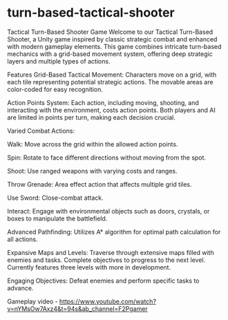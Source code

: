 # turn-based-tactical-shooter

Tactical Turn-Based Shooter Game
Welcome to our Tactical Turn-Based Shooter, a Unity game inspired by classic strategic combat and enhanced with modern gameplay elements. This game combines intricate turn-based mechanics with a grid-based movement system, offering deep strategic layers and multiple types of actions.

Features
Grid-Based Tactical Movement: Characters move on a grid, with each tile representing potential strategic actions. The movable areas are color-coded for easy recognition.

Action Points System: Each action, including moving, shooting, and interacting with the environment, costs action points. Both players and AI are limited in points per turn, making each decision crucial.

Varied Combat Actions:

Walk: Move across the grid within the allowed action points.

Spin: Rotate to face different directions without moving from the spot.

Shoot: Use ranged weapons with varying costs and ranges.

Throw Grenade: Area effect action that affects multiple grid tiles.

Use Sword: Close-combat attack.

Interact: Engage with environmental objects such as doors, crystals, or boxes to manipulate the battlefield.


Advanced Pathfinding: Utilizes A* algorithm for optimal path calculation for all actions.

Expansive Maps and Levels: Traverse through extensive maps filled with enemies and tasks. Complete objectives to progress to the next level. Currently features three levels with more in development.

Engaging Objectives: Defeat enemies and perform specific tasks to advance.

Gameplay video - https://www.youtube.com/watch?v=nYMsOw7Axz4&t=94s&ab_channel=F2Pgamer
